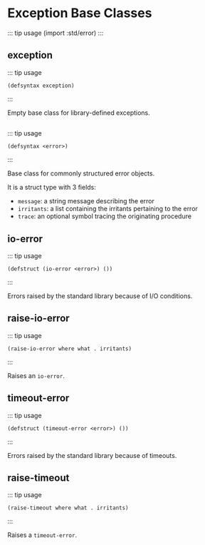 # Exception Base Classes

::: tip usage
(import :std/error)
:::

## exception

::: tip usage
```
(defsyntax exception)
```
:::

Empty base class for library-defined exceptions.

## <error>

::: tip usage
```
(defsyntax <error>)
```
:::

Base class for commonly structured error objects.

It is a struct type with 3 fields:
- `message`: a string message describing the error
- `irritants`: a list containing the irritants pertaining to the error
- `trace`: an optional symbol tracing the originating procedure

## io-error

::: tip usage
```
(defstruct (io-error <error>) ())
```
:::

Errors raised by the standard library because of I/O conditions.

## raise-io-error

::: tip usage
```
(raise-io-error where what . irritants)
```
:::

Raises an `io-error`.

## timeout-error

::: tip usage
```
(defstruct (timeout-error <error>) ())
```
:::

Errors raised by the standard library because of timeouts.

## raise-timeout

::: tip usage
```
(raise-timeout where what . irritants)
```
:::

Raises a `timeout-error`.